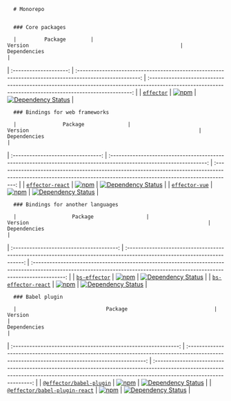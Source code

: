 
      # Monorepo
      

      ### Core packages

      |         Package        |                                                 Version                                                 |                                                                       Dependencies                                                                       |
| :--------------------: | :-----------------------------------------------------------------------------------------------------: | :------------------------------------------------------------------------------------------------------------------------------------------------------: |
| [`effector`](effector) | [![npm](https://img.shields.io/npm/v/effector.svg?maxAge=3600)](https://www.npmjs.com/package/effector) | [![Dependency Status](https://david-dm.org/zerobias/effector.svg?path=packages/effector)](https://david-dm.org/zerobias/effector?path=packages/effector) |
      


      ### Bindings for web frameworks

      |               Package              |                                                       Version                                                       |                                                                             Dependencies                                                                             |
| :--------------------------------: | :-----------------------------------------------------------------------------------------------------------------: | :------------------------------------------------------------------------------------------------------------------------------------------------------------------: |
| [`effector-react`](effector-react) | [![npm](https://img.shields.io/npm/v/effector-react.svg?maxAge=3600)](https://www.npmjs.com/package/effector-react) | [![Dependency Status](https://david-dm.org/zerobias/effector.svg?path=packages/effector-react)](https://david-dm.org/zerobias/effector?path=packages/effector-react) |
|   [`effector-vue`](effector-vue)   |   [![npm](https://img.shields.io/npm/v/effector-vue.svg?maxAge=3600)](https://www.npmjs.com/package/effector-vue)   |   [![Dependency Status](https://david-dm.org/zerobias/effector.svg?path=packages/effector-vue)](https://david-dm.org/zerobias/effector?path=packages/effector-vue)   |
      


      ### Bindings for another languages

      |                  Package                 |                                                          Version                                                          |                                                                                Dependencies                                                                                |
| :--------------------------------------: | :-----------------------------------------------------------------------------------------------------------------------: | :------------------------------------------------------------------------------------------------------------------------------------------------------------------------: |
|       [`bs-effector`](bs-effector)       |       [![npm](https://img.shields.io/npm/v/bs-effector.svg?maxAge=3600)](https://www.npmjs.com/package/bs-effector)       |       [![Dependency Status](https://david-dm.org/zerobias/effector.svg?path=packages/bs-effector)](https://david-dm.org/zerobias/effector?path=packages/bs-effector)       |
| [`bs-effector-react`](bs-effector-react) | [![npm](https://img.shields.io/npm/v/bs-effector-react.svg?maxAge=3600)](https://www.npmjs.com/package/bs-effector-react) | [![Dependency Status](https://david-dm.org/zerobias/effector.svg?path=packages/bs-effector-react)](https://david-dm.org/zerobias/effector?path=packages/bs-effector-react) |
      


      ### Babel plugin

      |                             Package                            |                                                                     Version                                                                     |                                                                                           Dependencies                                                                                           |
| :------------------------------------------------------------: | :---------------------------------------------------------------------------------------------------------------------------------------------: | :----------------------------------------------------------------------------------------------------------------------------------------------------------------------------------------------: |
|       [`@effector/babel-plugin`](@effector/babel-plugin)       |       [![npm](https://img.shields.io/npm/v/@effector/babel-plugin.svg?maxAge=3600)](https://www.npmjs.com/package/@effector/babel-plugin)       |       [![Dependency Status](https://david-dm.org/zerobias/effector.svg?path=packages/@effector/babel-plugin)](https://david-dm.org/zerobias/effector?path=packages/@effector/babel-plugin)       |
| [`@effector/babel-plugin-react`](@effector/babel-plugin-react) | [![npm](https://img.shields.io/npm/v/@effector/babel-plugin-react.svg?maxAge=3600)](https://www.npmjs.com/package/@effector/babel-plugin-react) | [![Dependency Status](https://david-dm.org/zerobias/effector.svg?path=packages/@effector/babel-plugin-react)](https://david-dm.org/zerobias/effector?path=packages/@effector/babel-plugin-react) |
      
      